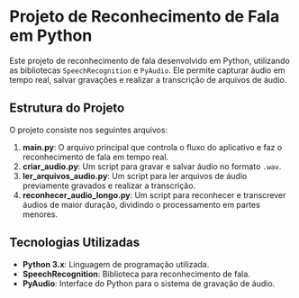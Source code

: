 # Projeto de Reconhecimento de Fala em Python

Este projeto de reconhecimento de fala desenvolvido em Python, utilizando as bibliotecas `SpeechRecognition` e `PyAudio`. Ele permite capturar áudio em tempo real, salvar gravações e realizar a transcrição de arquivos de áudio.

## Estrutura do Projeto

O projeto consiste nos seguintes arquivos:

1. **main.py**: O arquivo principal que controla o fluxo do aplicativo e faz o reconhecimento de fala em tempo real.
2. **criar_audio.py**: Um script para gravar e salvar áudio no formato `.wav`.
3. **ler_arquivos_audio.py**: Um script para ler arquivos de áudio previamente gravados e realizar a transcrição.
4. **reconhecer_audio_longo.py**: Um script para reconhecer e transcrever áudios de maior duração, dividindo o processamento em partes menores.

## Tecnologias Utilizadas

- **Python 3.x**: Linguagem de programação utilizada.
- **SpeechRecognition**: Biblioteca para reconhecimento de fala.
- **PyAudio**: Interface do Python para o sistema de gravação de áudio.


